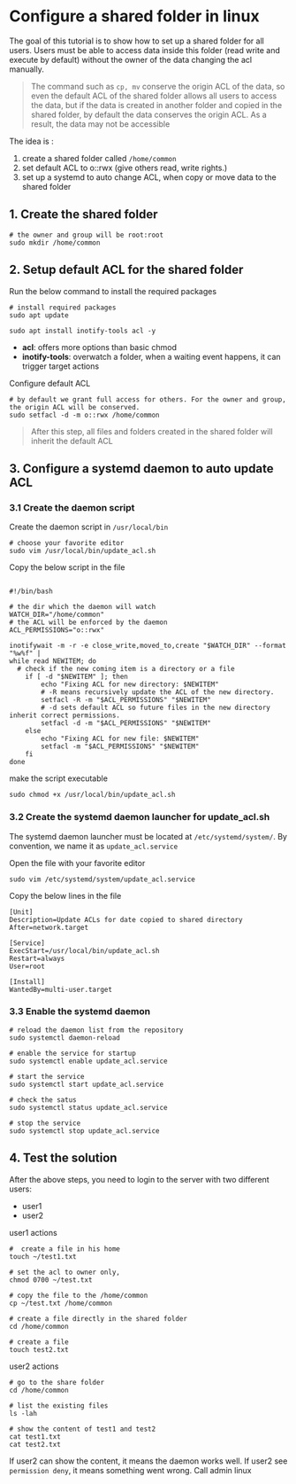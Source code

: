 # Configure a shared folder in linux

The goal of this tutorial is to show how to set up a shared folder for all users. Users must be able to access data
inside this folder (read write and execute by default) without the owner of the data changing the acl manually.

> The command such as `cp, mv` conserve the origin ACL of the data, so even the default ACL of the shared folder
> allows all users to access the data, but if the data is created in another folder and copied in the shared folder,
> by default the data conserves the origin ACL. As a result, the data may not be accessible
> 

The idea is :
1. create a shared folder called `/home/common`
2. set default ACL to o::rwx (give others read, write rights.)
3. set up a systemd to auto change ACL, when copy or move data to the shared folder



## 1. Create the shared folder

```shell
# the owner and group will be root:root
sudo mkdir /home/common
```

## 2. Setup default ACL for the shared folder

Run the below command to install the required packages

```shell
# install required packages
sudo apt update

sudo apt install inotify-tools acl -y
```

- **acl**: offers more options than basic chmod
- **inotify-tools**: overwatch a folder, when a waiting event happens, it can trigger target actions

Configure default ACL 

```shell
# by default we grant full access for others. For the owner and group, the origin ACL will be conserved.
sudo setfacl -d -m o::rwx /home/common
```


> After this step, all files and folders created in the shared folder will inherit the default ACL
> 

## 3. Configure a systemd daemon to auto update ACL

### 3.1 Create the daemon script

Create the daemon script in `/usr/local/bin`

```shell
# choose your favorite editor
sudo vim /usr/local/bin/update_acl.sh
```

Copy the below script in the file

```shell

#!/bin/bash

# the dir which the daemon will watch
WATCH_DIR="/home/common"
# the ACL will be enforced by the daemon
ACL_PERMISSIONS="o::rwx"

inotifywait -m -r -e close_write,moved_to,create "$WATCH_DIR" --format "%w%f" |
while read NEWITEM; do
  # check if the new coming item is a directory or a file
    if [ -d "$NEWITEM" ]; then
        echo "Fixing ACL for new directory: $NEWITEM"
        # -R means recursively update the ACL of the new directory.
        setfacl -R -m "$ACL_PERMISSIONS" "$NEWITEM"
        # -d sets default ACL so future files in the new directory inherit correct permissions.
        setfacl -d -m "$ACL_PERMISSIONS" "$NEWITEM"
    else
        echo "Fixing ACL for new file: $NEWITEM"
        setfacl -m "$ACL_PERMISSIONS" "$NEWITEM"
    fi
done

```

make the script executable

```shell
sudo chmod +x /usr/local/bin/update_acl.sh
```

### 3.2 Create the systemd daemon launcher for update_acl.sh

The systemd daemon launcher must be located at `/etc/systemd/system/`. By convention, we name it as `update_acl.service`

Open the file with your favorite editor

```shell
sudo vim /etc/systemd/system/update_acl.service
```

Copy the below lines in the file

```shell
[Unit]
Description=Update ACLs for date copied to shared directory
After=network.target

[Service]
ExecStart=/usr/local/bin/update_acl.sh
Restart=always
User=root

[Install]
WantedBy=multi-user.target

```

### 3.3 Enable the systemd daemon

```shell
# reload the daemon list from the repository
sudo systemctl daemon-reload

# enable the service for startup
sudo systemctl enable update_acl.service

# start the service 
sudo systemctl start update_acl.service

# check the satus
sudo systemctl status update_acl.service

# stop the service
sudo systemctl stop update_acl.service
```


## 4. Test the solution

After the above steps, you need to login to the server with two different users:
- user1
- user2


user1 actions

```shell
#  create a file in his home
touch ~/test1.txt

# set the acl to owner only, 
chmod 0700 ~/test.txt

# copy the file to the /home/common
cp ~/test.txt /home/common

# create a file directly in the shared folder
cd /home/common

# create a file
touch test2.txt
```

user2 actions

```shell
# go to the share folder
cd /home/common

# list the existing files
ls -lah

# show the content of test1 and test2
cat test1.txt
cat test2.txt
```

If user2 can show the content, it means the daemon works well. If user2 see `permission deny`, it means something went wrong.
Call admin linux

